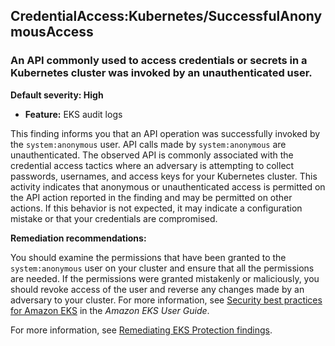 

CredentialAccess:Kubernetes/SuccessfulAnonymousAccess
-----------------------------------------------------

### An API commonly used to access credentials or secrets in a Kubernetes cluster was invoked by an unauthenticated user.

**Default severity: High**

* **Feature:** EKS audit logs

This finding informs you that an API operation was successfully invoked by the `system:anonymous` user. API calls made by `system:anonymous` are unauthenticated. The observed API is commonly associated with the credential access tactics where an adversary is attempting to collect passwords, usernames, and access keys for your Kubernetes cluster. This activity indicates that anonymous or unauthenticated access is permitted on the API action reported in the finding and may be permitted on other actions. If this behavior is not expected, it may indicate a configuration mistake or that your credentials are compromised.

**Remediation recommendations:**

You should examine the permissions that have been granted to the `system:anonymous` user on your cluster and ensure that all the permissions are needed. If the permissions were granted mistakenly or maliciously, you should revoke access of the user and reverse any changes made by an adversary to your cluster. For more information, see [Security best practices for Amazon EKS](https://docs.aws.amazon.com/eks/latest/userguide/security-best-practices.html) in the *Amazon EKS User Guide*.

For more information, see [Remediating EKS Protection findings](https://docs.aws.amazon.com/guardduty/latest/ug/guardduty-remediate-kubernetes.html).


